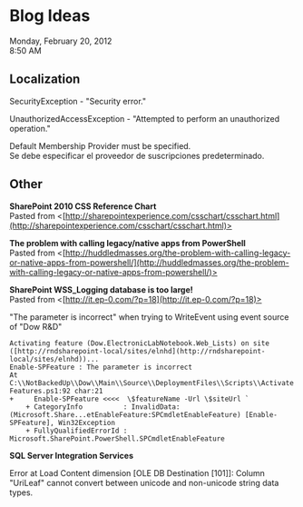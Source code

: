 # Blog Ideas

Monday, February 20, 2012\
8:50 AM

## Localization

SecurityException - "Security error."

UnauthorizedAccessException - "Attempted to perform an unauthorized operation."

Default Membership Provider must be specified.\
Se debe especificar el proveedor de suscripciones predeterminado.

## Other

**SharePoint 2010 CSS Reference Chart**\
Pasted from <[http://sharepointexperience.com/csschart/csschart.html](http://sharepointexperience.com/csschart/csschart.html)>

**The problem with calling legacy/native apps from PowerShell**\
Pasted from <[http://huddledmasses.org/the-problem-with-calling-legacy-or-native-apps-from-powershell/](http://huddledmasses.org/the-problem-with-calling-legacy-or-native-apps-from-powershell/)>

**SharePoint WSS_Logging database is too large!**\
Pasted from <[http://it.ep-0.com/?p=18](http://it.ep-0.com/?p=18)>

"The parameter is incorrect" when trying to WriteEvent using event source of "Dow R&D"

```Text
Activating feature (Dow.ElectronicLabNotebook.Web_Lists) on site ([http://rndsharepoint-local/sites/elnhd](http://rndsharepoint-local/sites/elnhd))...
Enable-SPFeature : The parameter is incorrect
At C:\\NotBackedUp\\Dow\\Main\\Source\\DeploymentFiles\\Scripts\\Activate Features.ps1:92 char:21
+     Enable-SPFeature <<<<  \$featureName -Url \$siteUrl `
    + CategoryInfo          : InvalidData: (Microsoft.Share...etEnableFeature:SPCmdletEnableFeature) [Enable-SPFeature], Win32Exception
    + FullyQualifiedErrorId : Microsoft.SharePoint.PowerShell.SPCmdletEnableFeature
```

**SQL Server Integration Services**

Error at Load Content dimension [OLE DB Destination [101]]: Column "UriLeaf" cannot convert between unicode and non-unicode string data types.
